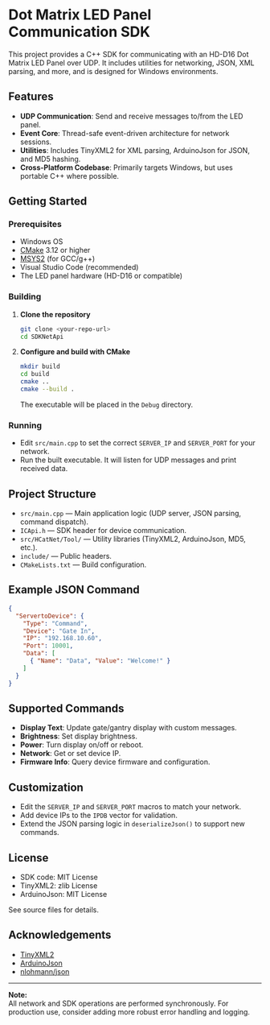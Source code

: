 # Dot Matrix LED Panel Communication SDK

This project provides a C++ SDK for communicating with an HD-D16 Dot Matrix LED Panel over UDP. It includes utilities for networking, JSON, XML parsing, and more, and is designed for Windows environments.

## Features

- **UDP Communication**: Send and receive messages to/from the LED panel.
- **Event Core**: Thread-safe event-driven architecture for network sessions.
- **Utilities**: Includes TinyXML2 for XML parsing, ArduinoJson for JSON, and MD5 hashing.
- **Cross-Platform Codebase**: Primarily targets Windows, but uses portable C++ where possible.

## Getting Started

### Prerequisites

- Windows OS
- [CMake](https://cmake.org/) 3.12 or higher
- [MSYS2](https://www.msys2.org/) (for GCC/g++)
- Visual Studio Code (recommended)
- The LED panel hardware (HD-D16 or compatible)

### Building

1. **Clone the repository**
   ```sh
   git clone <your-repo-url>
   cd SDKNetApi
   ```

2. **Configure and build with CMake**
   ```sh
   mkdir build
   cd build
   cmake ..
   cmake --build .
   ```

   The executable will be placed in the `Debug` directory.

### Running

- Edit `src/main.cpp` to set the correct `SERVER_IP` and `SERVER_PORT` for your network.
- Run the built executable. It will listen for UDP messages and print received data.

## Project Structure

- `src/main.cpp` — Main application logic (UDP server, JSON parsing, command dispatch).
- `ICApi.h` — SDK header for device communication.
- `src/HCatNet/Tool/` — Utility libraries (TinyXML2, ArduinoJson, MD5, etc.).
- `include/` — Public headers.
- `CMakeLists.txt` — Build configuration.

## Example JSON Command

```json
{
  "ServertoDevice": {
    "Type": "Command",
    "Device": "Gate In",
    "IP": "192.168.10.60",
    "Port": 10001,
    "Data": [
      { "Name": "Data", "Value": "Welcome!" }
    ]
  }
}
```

## Supported Commands

- **Display Text**: Update gate/gantry display with custom messages.
- **Brightness**: Set display brightness.
- **Power**: Turn display on/off or reboot.
- **Network**: Get or set device IP.
- **Firmware Info**: Query device firmware and configuration.

## Customization

- Edit the `SERVER_IP` and `SERVER_PORT` macros to match your network.
- Add device IPs to the `IPDB` vector for validation.
- Extend the JSON parsing logic in `deserializeJson()` to support new commands.

## License

- SDK code: MIT License
- TinyXML2: zlib License
- ArduinoJson: MIT License

See source files for details.

## Acknowledgements

- [TinyXML2](https://github.com/leethomason/tinyxml2)
- [ArduinoJson](https://github.com/bblanchon/ArduinoJson)
- [nlohmann/json](https://github.com/nlohmann/json)

---

**Note:**  
All network and SDK operations are performed synchronously. For production use, consider adding more robust error handling and logging.